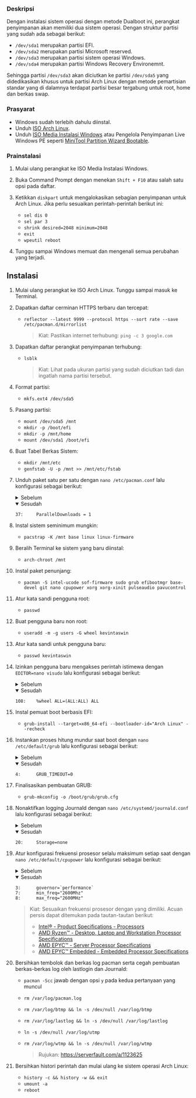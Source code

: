 ### Deskripsi
Dengan instalasi sistem operasi dengan metode Dualboot ini, perangkat penyimpanan akan memiliki dua sistem operasi. Dengan struktur partisi yang sudah ada sebagai berikut:
- `/dev/sda1` merupakan partisi EFI.
- `/dev/sda2` merupakan partisi Microsoft reserved.
- `/dev/sda3` merupakan partisi sistem operasi Windows.
- `/dev/sda4` merupakan partisi Windows Recovery Environemnt.

Sehingga partisi `/dev/sda3` akan diciutkan ke partisi `/dev/sda5` yang didedikasikan khusus untuk partisi Arch Linux dengan metode pemartisian standar yang di dalamnya terdapat partisi besar tergabung untuk root, home dan berkas swap.
### Prasyarat
- Windows sudah terlebih dahulu diinstal.
- Unduh [ISO Arch Linux](https://archlinux.org/download/).
- Unduh [ISO Media Instalasi Windows](https://aka.ms/DownloadWindows) atau Pengelola Penyimpanan Live Windows PE seperti [MiniTool Partition Wizard Bootable](https://www.partitionwizard.com/partition-wizard-bootable-cd.html).
### Prainstalasi
1. Mulai ulang perangkat ke ISO Media Instalasi Windows.
2. Buka Command Prompt dengan menekan `Shift + F10` atau salah satu opsi pada daftar.
3. Ketikkan `diskpart` untuk mengalokasikan sebagian penyimpanan untuk Arch Linux. Jika perlu sesuaikan perintah-perintah berikut ini:

   - `sel dis 0`
   - `sel par 3`
   - `shrink desired=2048 minimum=2048`
   - `exit`
   - `wpeutil reboot`
4. Tunggu sampai Windows memuat dan mengenali semua perubahan yang terjadi.
## Instalasi
1. Mulai ulang perangkat ke ISO Arch Linux. Tunggu sampai masuk ke Terminal.
2. Dapatkan daftar cerminan HTTPS terbaru dan tercepat:

   - `reflector --latest 9999 --protocol https --sort rate --save /etc/pacman.d/mirrorlist`

      > Kiat: Pastikan internet terhubung: `ping -c 3 google.com`

3. Dapatkan daftar perangkat penyimpanan terhubung:

   - `lsblk`

     > Kiat: Lihat pada ukuran partisi yang sudah diciutkan tadi dan ingatlah nama partisi tersebut.
4. Format partisi:

   - `mkfs.ext4 /dev/sda5`
5. Pasang partisi:

   - `mount /dev/sda5 /mnt`
   - `mkdir -p /boot/efi`
   - `mkdir -p /mnt/home`
   - `mount /dev/sda1 /boot/efi`
6. Buat Tabel Berkas Sistem:

   - `mkdir /mnt/etc`
   - `genfstab -U -p /mnt >> /mnt/etc/fstab`
7. Unduh paket satu per satu dengan `nano /etc/pacman.conf` lalu konfigurasi sebagai berikut:
    <details>
      <summary>Sebelum</summary>

      ```
      37:     #ParallelDownloads = 5
      ```
    </details>
    <details open>
      <summary>Sesudah</summary>

      ```
      37:     ParallelDownloads = 1
      ```
    </details>
8. Instal sistem seminimum mungkin:

   - `pacstrap -K /mnt base linux linux-firmware`
9. Beralih Terminal ke sistem yang baru diinstal:

    - `arch-chroot /mnt`
10. Instal paket penunjang:

    - `pacman -S intel-ucode sof-firmware sudo grub efibootmgr base-devel git nano cpupower xorg xorg-xinit pulseaudio pavucontrol`
11. Atur kata sandi pengguna root:

    - `passwd`
12. Buat pengguna baru non root:

    - `useradd -m -g users -G wheel kevintaswin`
13. Atur kata sandi untuk pengguna baru:

    - `passwd kevintaswin`
14. Izinkan pengguna baru mengakses perintah istimewa dengan `EDITOR=nano visudo` lalu konfigurasi sebagai berikut:
    <details>
      <summary>Sebelum</summary>

      ```
      108:    #%wheel ALL=(ALL:ALL) ALL
      ```
    </details>
    <details open>
      <summary>Sesudah</summary>

      ```
      108:    %wheel ALL=(ALL:ALL) ALL
      ```
    </details>
15. Instal pemuat boot berbasis EFI:

    - `grub-install --target=x86_64-efi --bootloader-id="Arch Linux" --recheck`
16. Instankan proses hitung mundur saat boot dengan `nano /etc/default/grub` lalu konfigurasi sebagai berikut:
    <details>
      <summary>Sebelum</summary>

      ```
      4:      GRUB_TIMEOUT=5
      ```
    </details>
    <details open>
      <summary>Sesudah</summary>

      ```
      4:      GRUB_TIMEOUT=0
      ```
    </details>
17. Finalisasikan pembuatan GRUB:

    - `grub-mkconfig -o /boot/grub/grub.cfg`
18. Nonaktifkan logging Journald dengan `nano /etc/systemd/journald.conf` lalu konfigurasi sebagai berikut:
    <details>
      <summary>Sebelum</summary>

      ```
      20:     Storage=auto
      ```
    </details>
    <details open>
      <summary>Sesudah</summary>

      ```
      20:     Storage=none
      ```
    </details>
19. Atur konfigurasi frekuensi prosesor selalu maksimum setiap saat dengan `nano /etc/default/cpupower` lalu konfigurasi sebagai berikut:
    <details>
      <summary>Sebelum</summary>

      ```
      3:      #governor=`ondemand`
      7:      #min_freq="2.25Ghz"
      8:      #max_freq="3GHz"
      ```
    </details>
    <details open>
      <summary>Sesudah</summary>

      ```
      3:      governor=`performance`
      7:      min_freq="2600Mhz"
      8:      max_freq="2600MHz"
      ```
    </details>

    > Kiat: Sesuaikan frekuensi prosesor dengan yang dimiliki. Acuan persis dapat ditemukan pada tautan-tautan berikut:
    > - [Intel® - Product Specifications - Processors](https://ark.intel.com/content/www/us/en/ark.html#@Processors)
    > - [AMD Ryzen™ - Desktop, Laptop and Workstation Processor Specifications](https://www.amd.com/en/products/specifications/processors.html)
    > - [AMD EPYC™ - Server Processor Specifications](https://www.amd.com/en/products/specifications/server-processor.html)
    > - [AMD EPYC™ Embedded - Embedded Processor Specifications](https://www.amd.com/en/products/specifications/embedded.html)
20. Bersihkan tembolok dan berkas log pacman serta cegah pembuatan berkas-berkas log oleh lastlogin dan Journald:
    - `pacman -Scc` jawab dengan opsi `y` pada kedua pertanyaan yang muncul
    - `rm /var/log/pacman.log`
    - `rm /var/log/btmp && ln -s /dev/null /var/log/btmp`
    - `rm /var/log/lastlog && ln -s /dev/null /var/log/lastlog`
    - `ln -s /dev/null /var/log/utmp`
    - `rm /var/log/wtmp && ln -s /dev/null /var/log/wtmp`

      > Rujukan: https://serverfault.com/a/1123625
21. Bersihkan histori perintah dan mulai ulang ke sistem operasi Arch Linux:

    - `history -c && history -w && exit`
    - `umount -a`
    - `reboot`